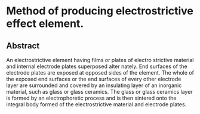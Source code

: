 # Method of producing electrostrictive effect element.

## Abstract
An electrostrictive element having films or plates of electro strictive material and internal electrode plates superposed alter nately. End surfaces of the electrode plates are exposed at opposed sides of the element. The whole of the exposed end surfaces or the end surfaces of every other electrode layer are surrounded and covered by an insulating layer of an inorganic material, such as glass or glass ceramics. The glass or glass ceramics layer is formed by an electrophoretic process and is then sintered onto the integral body formed of the electrostrictive material and electrode plates.